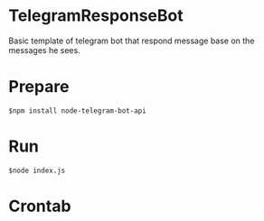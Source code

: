 # TelegramResponseBot
Basic template of telegram bot that respond message base on the messages he sees.

# Prepare

```shell
$npm install node-telegram-bot-api
```

# Run

```
$node index.js
```

# Crontab
```

```
